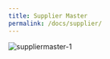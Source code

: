 ```yaml
---
title: Supplier Master
permalink: /docs/supplier/
---
```




![suppliermaster-1](..\images\supplier-1.png)
